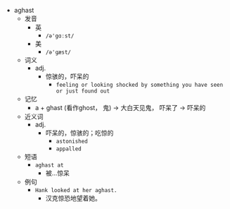- aghast
  - 发音
    - 英
      - `/ə'gɑːst/`
    - 美
      - `/ə'ɡæst/`
  - 词义
    - adj.
      - 惊骇的，吓呆的
        - `feeling or looking shocked by something you have seen or just found out`
  - 记忆
    - a + ghast (看作ghost， 鬼) → 大白天见鬼， 吓呆了 → 吓呆的
  - 近义词
    - adj.
      - 吓呆的，惊骇的；吃惊的
        - `astonished`
        - `appalled`
  - 短语
    - `aghast at`
      - 被...惊呆 
  - 例句
    - `Hank looked at her aghast.`
      - 汉克惊恐地望着她。

